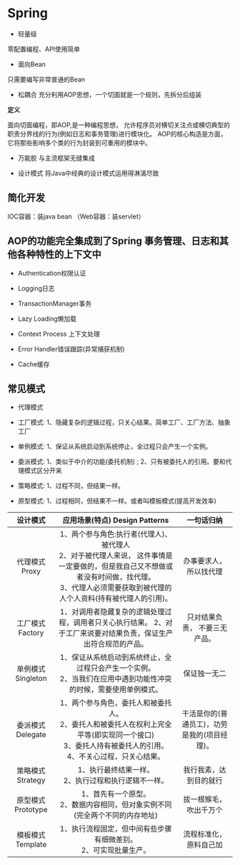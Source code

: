 # Spring

* 轻量级

零配置编程、API使用简单

* 面向Bean

只需要编写非常普通的Bean

* 松耦合
充分利用AOP思想，一个切面就是一个规则，先拆分后组装

**定义**

面向切面编程，即AOP,是一种编程思想， 允许程序员对横切关注点或横切典型的职责分界线的行为(例如日志和事务管理)进行模块化。
AOP的核心构造是方面，它将那些影响多个类的行为封装到可重用的模块中。

* 万能胶
与主流框架无缝集成

* 设计模式
将Java中经典的设计模式运用得淋漓尽致

## 简化开发

IOC容器：装java bean （Web容器：装servlet）

## AOP的功能完全集成到了Spring 事务管理、日志和其他各种特性的上下文中

* Authentication权限认证

* Logging日志

* TransactionManager事务

* Lazy Loading懒加载

* Context Process 上下文处理

* Error Handler错误跟踪(异常捕获机制)

* Cache缓存

## 常见模式

* 代理模式

* 工厂模式: 1、隐藏复杂的逻辑过程，只关心结果。简单工厂、工厂方法、抽象工厂

* 单例模式: 1、保证从系统启动到系统停止，全过程只会产生一个实例。

* 委派模式: 1、类似于中介的功能(委托机制) ; 2、只有被委托人的引用。要和代理模式区分开来

* 策略模式: 1、过程不同，但结果一样。

* 原型模式: 1、过程相同，但结果不一样。或者叫模板模式(提高开发效率)


|设计模式 | 应用场景(特点) Design Patterns|一句话归纳|
|:--:|:--:|:--:|
|代理模式 Proxy | 1、两个参与角色:执行者(代理人)、被代理人 <br>2、对于被代理人来说， 这件事情是一定要做的，但是我自己又不想做或者没有时间做，找代理。<br>3、代理人必须需要获取到被代理的人个人资料(持有被代理人的引用)。|办事要求人，所以找代理|
|工厂模式 Factory|  1、对调用者隐藏复杂的逻辑处理过程，调用者只关心执行结果。 2、对于工厂来说要对结果负责，保证生产出符合规范的产品。| 只对结果负责， 不要三无产品。| 
|单例模式 Singleton|1、保证从系统启动到系统终止，全过程只会产生一个实例。 <br>2、当我们在应用中遇到功能性冲突的时候，需要使用单例模式。 |保证独一无二|
|委派模式  Delegate|1、两个参与角色，委托人和被委托人。 <br>2、委托人和被委托人在权利上完全平等(即实现同一个接口)<br>3、委托人持有被委托人的引用。<br>4、不关心过程，只关心结果。 |干活是你的(普通员工)，功劳是我的(项目经理)。|
|策略模式 Strategy| 1、执行最终结果一样。 <br>2、执行过程和执行逻辑不一样。| 我行我素，达到目的就行| 
|原型模式 Prototype| 1、首先有一个原型。  <br>2、数据内容相同，但对象实例不同(完全两个不同的内存地址) |拔一根猴毛，吹出千万个|
|模板模式 Template|1、执行流程固定，但中间有些步骤有细微差别。<br>2、可实现批量生产。|流程标准化，原料自己加|


